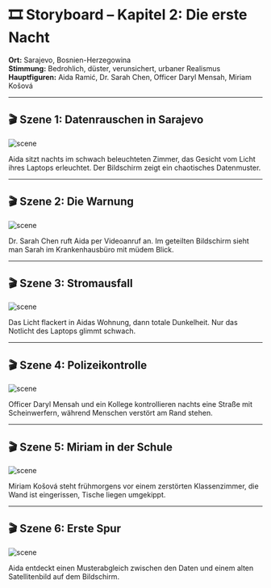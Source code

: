 # 🎞️ Storyboard – Kapitel 2: Die erste Nacht

**Ort:** Sarajevo, Bosnien-Herzegowina  
**Stimmung:** Bedrohlich, düster, verunsichert, urbaner Realismus  
**Hauptfiguren:** Aida Ramić, Dr. Sarah Chen, Officer Daryl Mensah, Miriam Košová

---

## 🎬 Szene 1: Datenrauschen in Sarajevo

![scene](../assets/storyboard/chapter_02_scene_01_aida_data_burst.png)

Aida sitzt nachts im schwach beleuchteten Zimmer, das Gesicht vom Licht ihres Laptops erleuchtet. Der Bildschirm zeigt
ein chaotisches Datenmuster.

---

## 🎬 Szene 2: Die Warnung

![scene](../assets/storyboard/chapter_02_scene_02_sarah_video_warning.png)

Dr. Sarah Chen ruft Aida per Videoanruf an. Im geteilten Bildschirm sieht man Sarah im Krankenhausbüro mit müdem Blick.

---

## 🎬 Szene 3: Stromausfall

![scene](../assets/storyboard/chapter_02_scene_03_power_outage.png)

Das Licht flackert in Aidas Wohnung, dann totale Dunkelheit. Nur das Notlicht des Laptops glimmt schwach.

---

## 🎬 Szene 4: Polizeikontrolle

![scene](../assets/storyboard/chapter_02_scene_04_police_night_check.png)

Officer Daryl Mensah und ein Kollege kontrollieren nachts eine Straße mit Scheinwerfern, während Menschen verstört am
Rand stehen.

---

## 🎬 Szene 5: Miriam in der Schule

![scene](../assets/storyboard/chapter_02_scene_05_miriam_ruins.png)

Miriam Košová steht frühmorgens vor einem zerstörten Klassenzimmer, die Wand ist eingerissen, Tische liegen umgekippt.

---

## 🎬 Szene 6: Erste Spur

![scene](../assets/storyboard/chapter_02_scene_06_data_symbol_match.png)

Aida entdeckt einen Musterabgleich zwischen den Daten und einem alten Satellitenbild auf dem Bildschirm.
